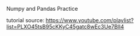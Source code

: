 Numpy and Pandas Practice

tutorial source: https://www.youtube.com/playlist?list=PLXO45tsB95cKKyC45gatc8wEc3Ue7BlI4
